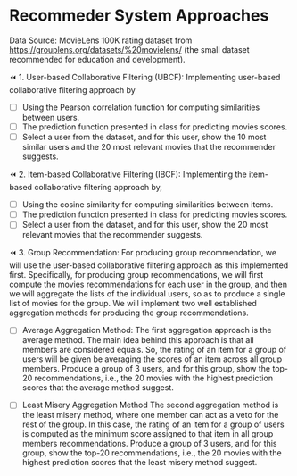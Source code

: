 # Recommeder System Approaches

Data Source: 
MovieLens 100K rating dataset from https://grouplens.org/datasets/%20movielens/ (the small dataset recommended for education and development).

:rewind: 1. User-based Collaborative Filtering (UBCF):
Implementing user-based collaborative filtering approach by
  - [ ] Using the Pearson correlation function for computing similarities between users.
  - [ ] The prediction function presented in class for predicting movies scores.
  - [ ] Select a user from the dataset, and for this user, show the 10 most similar users and the 20 most relevant movies that the recommender suggests.

:rewind: 2. Item-based Collaborative Filtering (IBCF):
Implementing the item-based collaborative filtering approach by, 
  - [ ] Using the cosine similarity for computing similarities between items.
  - [ ] The prediction function presented in class for predicting movies scores.
  - [ ] Select a user from the dataset, and for this user, show the 20 most relevant movies that the recommender suggests.

:rewind: 3. Group Recommendation:
For producing group recommendation, we will use the user-based collaborative filtering approach as this implemented first. Specifically, for producing group recommendations, we will first compute the movies recommendations for each user in the group, and then we will aggregate the lists of the individual users, so as to produce a single list of movies for the group. We will implement two well established aggregation methods for producing the group recommendations.

  - [ ] Average Aggregation Method:
    The first aggregation approach is the average method. The main idea behind this approach is that all members are considered equals. So, the rating of an item for a group of users will be given be averaging the scores of an item across all group members. 
    Produce a group of 3 users, and for this group, show the top-20 recommendations, i.e., the 20 movies with the highest prediction scores that the average method suggest. 
    
  - [ ] Least Misery Aggregation Method
    The second aggregation method is the least misery method, where one member can act as a veto for the rest of the group. In this case, the rating of an item for a group of users is computed as the minimum score assigned to that item in all group members recommendations. 
    Produce a group of 3 users, and for this group, show the top-20 recommendations, i.e., the 20 movies with the highest prediction scores that the least misery method suggest. 
   
   
